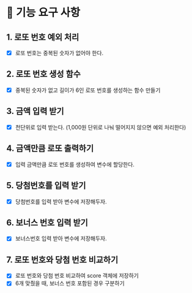 # 📌 기능 요구 사항

## 1. 로또 번호 예외 처리

- [x] 로또 번호는 중복된 숫자가 없어야 한다.

## 2. 로또 번호 생성 함수

- [x] 중복된 숫자가 없고 길이가 6인 로또 번호를 생성하는 함수 만들기

## 3. 금액 입력 받기

- [x] 천단위로 입력 받는다. (1,000원 단위로 나눠 떨어지지 않으면 예외 처리한다)

## 4. 금액만큼 로또 출력하기

- [x] 입력 금액만큼 로또 번호를 생성하여 변수에 할당한다.

## 5. 당첨번호를 입력 받기

- [x] 당첨번호를 입력 받아 변수에 저장해두자.

## 6. 보너스 번호 입력 받기

- [x] 보너스번호 입력 받아 변수에 저장해두자.

## 7. 로또 번호와 당첨 번호 비교하기

- [x] 로또 번호와 당첨 번호 비교하여 score 객체에 저장하기
- [x] 6개 맞췄을 때, 보너스 번호 포함된 경우 구분하기
